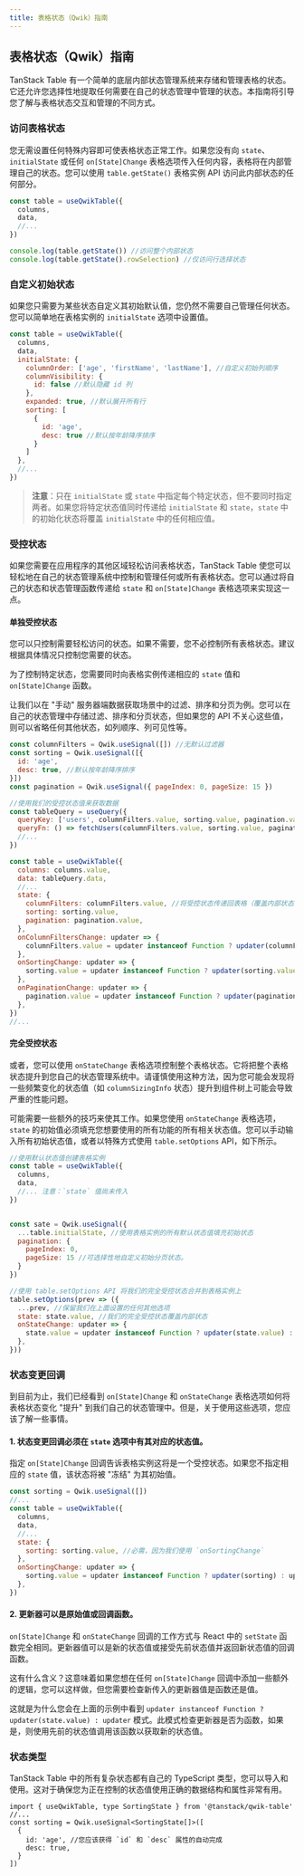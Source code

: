 ```yaml
---
title: 表格状态（Qwik）指南
---
```


## 表格状态（Qwik）指南

TanStack Table 有一个简单的底层内部状态管理系统来存储和管理表格的状态。它还允许您选择性地提取任何需要在自己的状态管理中管理的状态。本指南将引导您了解与表格状态交互和管理的不同方式。

### 访问表格状态

您无需设置任何特殊内容即可使表格状态正常工作。如果您没有向 `state`、`initialState` 或任何 `on[State]Change` 表格选项传入任何内容，表格将在内部管理自己的状态。您可以使用 `table.getState()` 表格实例 API 访问此内部状态的任何部分。

```jsx
const table = useQwikTable({
  columns,
  data,
  //...
})

console.log(table.getState()) //访问整个内部状态
console.log(table.getState().rowSelection) //仅访问行选择状态
```

### 自定义初始状态

如果您只需要为某些状态自定义其初始默认值，您仍然不需要自己管理任何状态。您可以简单地在表格实例的 `initialState` 选项中设置值。

```jsx
const table = useQwikTable({
  columns,
  data,
  initialState: {
    columnOrder: ['age', 'firstName', 'lastName'], //自定义初始列顺序
    columnVisibility: {
      id: false //默认隐藏 id 列
    },
    expanded: true, //默认展开所有行
    sorting: [
      {
        id: 'age',
        desc: true //默认按年龄降序排序
      }
    ]
  },
  //...
})
```

> **注意**：只在 `initialState` 或 `state` 中指定每个特定状态，但不要同时指定两者。如果您将特定状态值同时传递给 `initialState` 和 `state`，`state` 中的初始化状态将覆盖 `initialState` 中的任何相应值。

### 受控状态

如果您需要在应用程序的其他区域轻松访问表格状态，TanStack Table 使您可以轻松地在自己的状态管理系统中控制和管理任何或所有表格状态。您可以通过将自己的状态和状态管理函数传递给 `state` 和 `on[State]Change` 表格选项来实现这一点。

#### 单独受控状态

您可以只控制需要轻松访问的状态。如果不需要，您不必控制所有表格状态。建议根据具体情况只控制您需要的状态。

为了控制特定状态，您需要同时向表格实例传递相应的 `state` 值和 `on[State]Change` 函数。

让我们以在 "手动" 服务器端数据获取场景中的过滤、排序和分页为例。您可以在自己的状态管理中存储过滤、排序和分页状态，但如果您的 API 不关心这些值，则可以省略任何其他状态，如列顺序、列可见性等。

```jsx
const columnFilters = Qwik.useSignal([]) //无默认过滤器
const sorting = Qwik.useSignal([{
  id: 'age',
  desc: true, //默认按年龄降序排序
}]) 
const pagination = Qwik.useSignal({ pageIndex: 0, pageSize: 15 })

//使用我们的受控状态值来获取数据
const tableQuery = useQuery({
  queryKey: ['users', columnFilters.value, sorting.value, pagination.value],
  queryFn: () => fetchUsers(columnFilters.value, sorting.value, pagination.value),
  //...
})

const table = useQwikTable({
  columns: columns.value,
  data: tableQuery.data,
  //...
  state: {
    columnFilters: columnFilters.value, //将受控状态传递回表格（覆盖内部状态）
    sorting: sorting.value,
    pagination: pagination.value,
  },
  onColumnFiltersChange: updater => {
    columnFilters.value = updater instanceof Function ? updater(columnFilters.value) : updater //将 columnFilters 状态提升到我们自己的状态管理中
  },
  onSortingChange: updater => {
    sorting.value = updater instanceof Function ? updater(sorting.value) : updater
  },
  onPaginationChange: updater => {
    pagination.value = updater instanceof Function ? updater(pagination.value) : updater
  },
})
//...
```

#### 完全受控状态

或者，您可以使用 `onStateChange` 表格选项控制整个表格状态。它将把整个表格状态提升到您自己的状态管理系统中。请谨慎使用这种方法，因为您可能会发现将一些频繁变化的状态值（如 `columnSizingInfo` 状态）提升到组件树上可能会导致严重的性能问题。

可能需要一些额外的技巧来使其工作。如果您使用 `onStateChange` 表格选项，`state` 的初始值必须填充您想要使用的所有功能的所有相关状态值。您可以手动输入所有初始状态值，或者以特殊方式使用 `table.setOptions` API，如下所示。

```jsx
//使用默认状态值创建表格实例
const table = useQwikTable({
  columns,
  data,
  //... 注意：`state` 值尚未传入
})


const sate = Qwik.useSignal({
  ...table.initialState, //使用表格实例的所有默认状态值填充初始状态
  pagination: {
    pageIndex: 0,
    pageSize: 15 //可选择性地自定义初始分页状态。
  }
})

//使用 table.setOptions API 将我们的完全受控状态合并到表格实例上
table.setOptions(prev => ({
  ...prev, //保留我们在上面设置的任何其他选项
  state: state.value, //我们的完全受控状态覆盖内部状态
  onStateChange: updater => {
    state.value = updater instanceof Function ? updater(state.value) : updater //任何状态变化都将被推送到我们自己的状态管理中
  },
}))
```

### 状态变更回调

到目前为止，我们已经看到 `on[State]Change` 和 `onStateChange` 表格选项如何将表格状态变化 "提升" 到我们自己的状态管理中。但是，关于使用这些选项，您应该了解一些事情。

#### 1. **状态变更回调必须在 `state` 选项中有其对应的状态值**。

指定 `on[State]Change` 回调告诉表格实例这将是一个受控状态。如果您不指定相应的 `state` 值，该状态将被 "冻结" 为其初始值。

```jsx
const sorting = Qwik.useSignal([])
//...
const table = useQwikTable({
  columns,
  data,
  //...
  state: {
    sorting: sorting.value, //必需，因为我们使用 `onSortingChange`
  },
  onSortingChange: updater => {
    sorting.value = updater instanceof Function ? updater(sorting) : updater //使 `state.sorting` 受控
  }, 
})
```

#### 2. **更新器可以是原始值或回调函数**。

`on[State]Change` 和 `onStateChange` 回调的工作方式与 React 中的 `setState` 函数完全相同。更新器值可以是新的状态值或接受先前状态值并返回新状态值的回调函数。

这有什么含义？这意味着如果您想在任何 `on[State]Change` 回调中添加一些额外的逻辑，您可以这样做，但您需要检查新传入的更新器值是函数还是值。

这就是为什么您会在上面的示例中看到 `updater instanceof Function ? updater(state.value) : updater` 模式。此模式检查更新器是否为函数，如果是，则使用先前的状态值调用该函数以获取新的状态值。

### 状态类型

TanStack Table 中的所有复杂状态都有自己的 TypeScript 类型，您可以导入和使用。这对于确保您为正在控制的状态值使用正确的数据结构和属性非常有用。

```tsx
import { useQwikTable, type SortingState } from '@tanstack/qwik-table'
//...
const sorting = Qwik.useSignal<SortingState[]>([
  {
    id: 'age', //您应该获得 `id` 和 `desc` 属性的自动完成
    desc: true,
  }
])
```